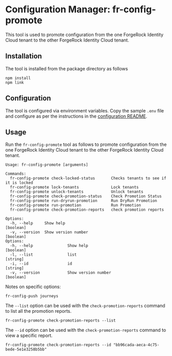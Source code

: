 # Configuration Manager: fr-config-promote

This tool is used to promote configuration from the one ForgeRock Identity Cloud tenant to the other ForgeRock Identity Cloud tenant.
## Installation

The tool is installed from the package directory as follows

```
npm install
npm link
```

## Configuration

The tool is configured via environment variables. Copy the sample `.env` file and configure as per the instructions in the [configuration README](../docs/environment.md).

## Usage

Run the `fr-config-promote` tool as follows to promote configuration from the one ForgeRock Identity Cloud tenant to the other ForgeRock Identity Cloud tenant.

```
Usage: fr-config-promote [arguments]

Commands:
  fr-config-promote check-locked-status       Checks tenants to see if it is locked
  fr-config-promote lock-tenants              Lock tenants
  fr-config-promote unlock-tenants            Unlock tenants
  fr-config-promote check-promotion-status    Check Promotion Status
  fr-config-promote run-dryrun-promotion      Run DryRun Promotion
  fr-config-promote run-promotion             Run Promotion
  fr-config-promote check-promotion-reports   check promotion reports

Options:
  -h, --help     Show help                                             [boolean]
  -v, --version  Show version number                                   [boolean]
Options:
  -h, --help               Show help                                   [boolean]
  -l, --list               list                                        [string]
  -i, --id                 id                                          [string]
  -v, --version            Show version number                         [boolean]
```

Notes on specific options:

`fr-config-push journeys`

The `--list` option can be used with the `check-promotion-reports` command to list all the promotion reports. 

```
fr-config-promote check-promotion-reports --list 
```

The `--id` option can be used with the `check-promotion-reports` command to view a specific report.

```
fr-config-promote check-promotion-reports --id "bb96cada-aeca-4c75-bede-5e1e3258b5bb"
```

